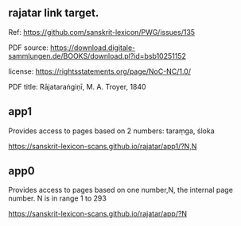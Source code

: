 
##  rajatar link target.

Ref: https://github.com/sanskrit-lexicon/PWG/issues/135

PDF source:
https://download.digitale-sammlungen.de/BOOKS/download.pl?id=bsb10251152

license: https://rightsstatements.org/page/NoC-NC/1.0/

PDF title: Rājataraṅgiṇī, M. A. Troyer, 1840

## app1
Provides access to pages based on 2 numbers:
taraṃga, śloka

https://sanskrit-lexicon-scans.github.io/rajatar/app1/?N,N

## app0
Provides access to pages based on one number,N, the internal page number.
N is in range 1 to 293

https://sanskrit-lexicon-scans.github.io/rajatar/app/?N

